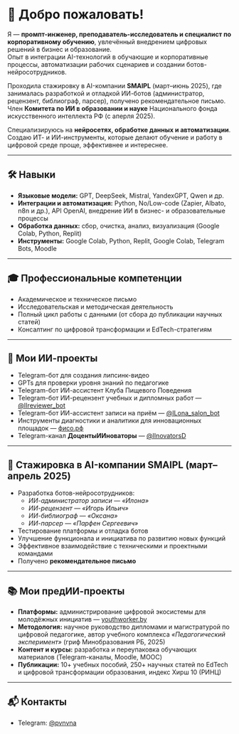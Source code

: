 # 👋 Добро пожаловать!

Я — **промпт-инженер, преподаватель-исследователь и специалист по корпоративному обучению**, увлечённый внедрением цифровых решений в бизнес и образование.  
Опыт в интеграции AI-технологий в обучающие и корпоративные процессы, автоматизации рабочих сценариев и создании ботов-нейросотрудников.

Проходила стажировку в AI-компании **SMAIPL** (март–июнь 2025), где занималась разработкой и отладкой ИИ-ботов (администратор, рецензент, библиограф, парсер), получено рекомендательное письмо.
Член **Комитета по ИИ в образовании и науке** Национального фонда искусственного интеллекта РФ (с аперля 2025).

Специализируюсь на **нейросетях, обработке данных и автоматизации**. Создаю ИТ- и ИИ-инструменты, которые делают обучение и работу в цифровой среде проще, эффективнее и интереснее.

---

## 🛠️ Навыки

- **Языковые модели:** GPT, DeepSeek, Mistral, YandexGPT, Qwen и др.  
- **Интеграции и автоматизация:** Python, No/Low-code (Zapier, Albato, n8n и др.), API OpenAI, внедрение ИИ в бизнес- и образовательные процессы  
- **Обработка данных:** сбор, очистка, анализ, визуализация (Google Colab, Python, Replit)  
- **Инструменты:** Google Colab, Python, Replit, Google Colab, Telegram Bots, Moodle  

---

## 🎓 Профессиональные компетенции

- Академическое и техническое письмо  
- Исследовательская и методическая деятельность  
- Полный цикл работы с данными (от сбора до публикации научных статей)  
- Консалтинг по цифровой трансформации и EdTech-стратегиям  

---

## 🤖 Мои ИИ-проекты

- Telegram-бот для создания липсинк-видео  
- GPTs для проверки уровня знаний по педагогике  
- Telegram-бот ИИ-ассистент Клуба Пищевого Поведения  
- Telegram-бот ИИ-рецензент учебных и дипломных работ — [@IIreviewer_bot](https://t.me/IIreviewer_bot)  
- Telegram-бот ИИ-ассистент записи на приём — [@ILona_salon_bot](https://t.me/ILona_salon_bot)  
- Инструменты диагностики и аналитики для инновационных площадок — [фисо.рф](https://фисо.рф)  
- Telegram-канал **ДоцентыИИноваторы** — [@IInovatorsD](https://t.me/IInovatorsD)  

---

## 🧪 Стажировка в AI-компании SMAIPL (март–апрель 2025)

- Разработка ботов-нейросотрудников:
  - *ИИ-администратор записи — «Илона»*
  - *ИИ-рецензент — «Игорь Ильич»*
  - *ИИ-библиограф — «Оксана»*
  - *ИИ-парсер — «Парфен Сергеевич»*
- Тестирование платформы и отладка ботов  
- Улучшение функционала и инициатива по развитию новых функций  
- Эффективное взаимодействие с техническими и проектными командами  
- Получено **рекомендательное письмо**

---

## 📚 Мои предИИ-проекты

- **Платформы:** администрирование цифровой экосистемы для молодёжных инициатив — [youthworker.by](https://youthworker.by/ru/)  
- **Методология:** научное руководство дипломами и магистратурой по цифровой педагогике, автор учебного комплекса *«Педагогический эксперимент»* (гриф Минобразования РБ, 2025)  
- **Контент и курсы:** разработка и переупаковка обучающих материалов (Telegram-каналы, Moodle, MOOC)  
- **Публикации:** 10+ учебных пособий, 250+ научных статей по EdTech и цифровой трансформации образования, индекс Хирш 10 (РИНЦ)

---

## 📬 Контакты

- Telegram: [@pvnvna](https://t.me/pvnvna)
